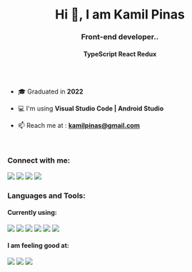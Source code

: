 <h1 align="center">Hi 👋, I am Kamil Pinas</h1>
<h3 align="center">Front-end developer..</h3>
<h4 align="center">TypeScript React Redux</h4><br><br>

- 🎓 Graduated in **2022**

- 💻 I'm using **Visual Studio Code | Android Studio**

- 📫 Reach me at :  **kamilpinas@gmail.com**
<br>

<h3 align="left">Connect with me:</h3>

<a href="https://wa.me/48730697499"><img src="https://img.shields.io/badge/WhatsApp-25D366?style=for-the-badge&logo=whatsapp&logoColor=white" /></a>
<a href="https://m.me/kamil.pinas"><img src="https://img.shields.io/badge/Messenger-00B2FF?style=for-the-badge&logo=messenger&logoColor=white" /></a>
<a href="https://facebook.com/kamil.pinas"><img src="https://img.shields.io/badge/Facebook-1877F2?style=for-the-badge&logo=facebook&logoColor=white" /></a>
<a href="https://www.linkedin.com/in/kamil-pinas-1822a2209/"><img src="https://img.shields.io/badge/LinkedIn-0077B5?style=for-the-badge&logo=linkedin&logoColor=white" /></a>

<h3 align="left">Languages and Tools:</h3>

<h4 align="left">Currently using:</h4>
<span><img src="https://img.shields.io/badge/TypeScript-007ACC?style=for-the-badge&logo=typescript&logoColor=white" /></span>
<span><img src="https://img.shields.io/badge/React-20232A?style=for-the-badge&logo=react&logoColor=61DAFB" /></span>
<span><img src="https://img.shields.io/badge/Redux-593D88?style=for-the-badge&logo=redux&logoColor=white" /></span>
<span><img src="https://img.shields.io/badge/Node.js-43853D?style=for-the-badge&logo=node.js&logoColor=white" /></span>
<span><img src="https://img.shields.io/badge/HTML5-E34F26?style=for-the-badge&logo=html5&logoColor=white" /></span>
<span><img src="https://img.shields.io/badge/CSS3-1572B6?style=for-the-badge&logo=css3&logoColor=white" /></span>

<h4 align="left">I am feeling good at:</h4>
<span><img src="https://img.shields.io/badge/React_Native-20232A?style=for-the-badge&logo=react&logoColor=61DAFB" /></span>
<span><img src="https://img.shields.io/badge/Android-3DDC84?style=for-the-badge&logo=android&logoColor=white" /></span>
<span><img src="https://img.shields.io/badge/MongoDB-4EA94B?style=for-the-badge&logo=mongodb&logoColor=white" /></span>






